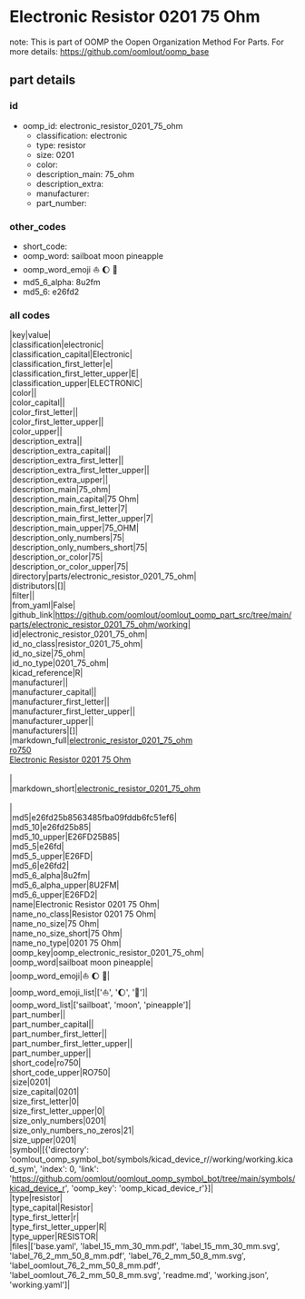 # Electronic Resistor 0201 75 Ohm  

note: This is part of OOMP the Oopen Organization Method For Parts. For more details: https://github.com/oomlout/oomp_base

##  part details





### id
* oomp_id: electronic_resistor_0201_75_ohm
  * classification: electronic
  * type: resistor
  * size: 0201
  * color: 
  * description_main: 75_ohm
  * description_extra: 
  * manufacturer: 
  * part_number: 

### other_codes
* short_code: 
* oomp_word: sailboat moon pineapple
* oomp_word_emoji :sailboat: :moon: :pineapple:
* md5_6_alpha: 8u2fm
* md5_6: e26fd2

### all codes 
|key|value|  
|classification|electronic|  
|classification_capital|Electronic|  
|classification_first_letter|e|  
|classification_first_letter_upper|E|  
|classification_upper|ELECTRONIC|  
|color||  
|color_capital||  
|color_first_letter||  
|color_first_letter_upper||  
|color_upper||  
|description_extra||  
|description_extra_capital||  
|description_extra_first_letter||  
|description_extra_first_letter_upper||  
|description_extra_upper||  
|description_main|75_ohm|  
|description_main_capital|75 Ohm|  
|description_main_first_letter|7|  
|description_main_first_letter_upper|7|  
|description_main_upper|75_OHM|  
|description_only_numbers|75|  
|description_only_numbers_short|75|  
|description_or_color|75|  
|description_or_color_upper|75|  
|directory|parts/electronic_resistor_0201_75_ohm|  
|distributors|[]|  
|filter||  
|from_yaml|False|  
|github_link|https://github.com/oomlout/oomlout_oomp_part_src/tree/main/parts/electronic_resistor_0201_75_ohm/working|  
|id|electronic_resistor_0201_75_ohm|  
|id_no_class|resistor_0201_75_ohm|  
|id_no_size|75_ohm|  
|id_no_type|0201_75_ohm|  
|kicad_reference|R|  
|manufacturer||  
|manufacturer_capital||  
|manufacturer_first_letter||  
|manufacturer_first_letter_upper||  
|manufacturer_upper||  
|manufacturers|[]|  
|markdown_full|[electronic_resistor_0201_75_ohm](https://github.com/oomlout/oomlout_oomp_part_src/tree/main/parts/electronic_resistor_0201_75_ohm/working)<br>[ro750](https://github.com/oomlout/oomlout_oomp_part_src/tree/main/parts/electronic_resistor_0201_75_ohm/working)<br>[Electronic Resistor 0201 75 Ohm](https://github.com/oomlout/oomlout_oomp_part_src/tree/main/parts/electronic_resistor_0201_75_ohm/working)<br><br>|  
|markdown_short|[electronic_resistor_0201_75_ohm](https://github.com/oomlout/oomlout_oomp_part_src/tree/main/parts/electronic_resistor_0201_75_ohm/working)<br><br>|  
|md5|e26fd25b8563485fba09fddb6fc51ef6|  
|md5_10|e26fd25b85|  
|md5_10_upper|E26FD25B85|  
|md5_5|e26fd|  
|md5_5_upper|E26FD|  
|md5_6|e26fd2|  
|md5_6_alpha|8u2fm|  
|md5_6_alpha_upper|8U2FM|  
|md5_6_upper|E26FD2|  
|name|Electronic Resistor 0201 75 Ohm|  
|name_no_class|Resistor 0201 75 Ohm|  
|name_no_size|75 Ohm|  
|name_no_size_short|75 Ohm|  
|name_no_type|0201 75 Ohm|  
|oomp_key|oomp_electronic_resistor_0201_75_ohm|  
|oomp_word|sailboat moon pineapple|  
|oomp_word_emoji|:sailboat: :moon: :pineapple:|  
|oomp_word_emoji_list|[':sailboat:', ':moon:', ':pineapple:']|  
|oomp_word_list|['sailboat', 'moon', 'pineapple']|  
|part_number||  
|part_number_capital||  
|part_number_first_letter||  
|part_number_first_letter_upper||  
|part_number_upper||  
|short_code|ro750|  
|short_code_upper|RO750|  
|size|0201|  
|size_capital|0201|  
|size_first_letter|0|  
|size_first_letter_upper|0|  
|size_only_numbers|0201|  
|size_only_numbers_no_zeros|21|  
|size_upper|0201|  
|symbol|[{'directory': 'oomlout_oomp_symbol_bot/symbols/kicad_device_r//working/working.kicad_sym', 'index': 0, 'link': 'https://github.com/oomlout/oomlout_oomp_symbol_bot/tree/main/symbols/kicad_device_r', 'oomp_key': 'oomp_kicad_device_r'}]|  
|type|resistor|  
|type_capital|Resistor|  
|type_first_letter|r|  
|type_first_letter_upper|R|  
|type_upper|RESISTOR|  
|files|['base.yaml', 'label_15_mm_30_mm.pdf', 'label_15_mm_30_mm.svg', 'label_76_2_mm_50_8_mm.pdf', 'label_76_2_mm_50_8_mm.svg', 'label_oomlout_76_2_mm_50_8_mm.pdf', 'label_oomlout_76_2_mm_50_8_mm.svg', 'readme.md', 'working.json', 'working.yaml']|  
